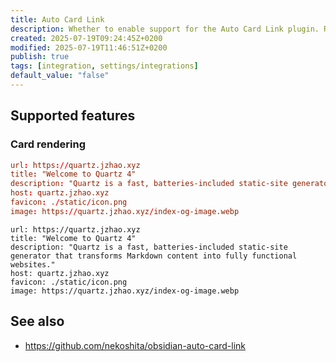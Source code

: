 ```yaml
---
title: Auto Card Link
description: Whether to enable support for the Auto Card Link plugin. Requires Auto Card Link to be installed and enabled.
created: 2025-07-19T09:24:45Z+0200
modified: 2025-07-19T11:46:51Z+0200
publish: true
tags: [integration, settings/integrations]
default_value: "false"
---
```


## Supported features

### Card rendering

```toml title="cardlink"
url: https://quartz.jzhao.xyz
title: "Welcome to Quartz 4"
description: "Quartz is a fast, batteries-included static-site generator that transforms Markdown content into fully functional websites."
host: quartz.jzhao.xyz
favicon: ./static/icon.png
image: https://quartz.jzhao.xyz/index-og-image.webp
```

```cardlink
url: https://quartz.jzhao.xyz
title: "Welcome to Quartz 4"
description: "Quartz is a fast, batteries-included static-site generator that transforms Markdown content into fully functional websites."
host: quartz.jzhao.xyz
favicon: ./static/icon.png
image: https://quartz.jzhao.xyz/index-og-image.webp
```

## See also

- https://github.com/nekoshita/obsidian-auto-card-link
